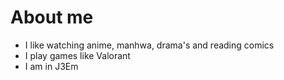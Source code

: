 # About me
- I like watching anime, manhwa, drama's and reading comics
- I play games like Valorant
- I am in J3Em
